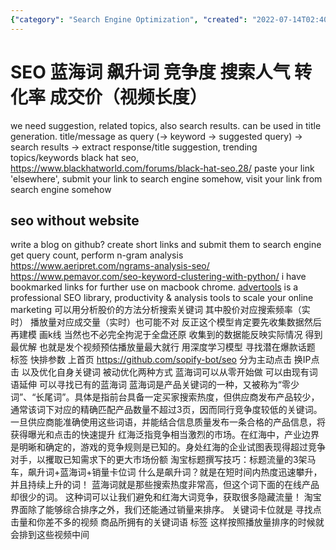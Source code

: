 ```yaml
---
{"category": "Search Engine Optimization", "created": "2022-07-14T02:40:43.000Z", "date": "2022-07-14 02:40:43", "description": "This article explores SEO strategies for targeting low competition keywords, maximizing conversion rates and trade-off prices. It also covers black hat practices and alternative methods without a website. Additionally, the article delves into utilizing n-gram analysis in Python to cluster keywords for video content optimization by analyzing click rates and play counts.", "modified": "2022-10-14T06:28:24.944Z", "tags": ["popular topic discovery", "pyjom", "SEO", "text analysis", "topic analysis", "trend analysis"], "title": "SEO 蓝海词 竞争度"}
---
```

# SEO 蓝海词 飙升词 竞争度 搜索人气 转化率 成交价（视频长度）
we need suggestion, related topics, also search results.
can be used in title generation.
title/message as query (-> keyword -> suggested query) -> search results -> extract response/title
suggestion, trending topics/keywords
black hat seo, https://www.blackhatworld.com/forums/black-hat-seo.28/
paste your link 'elsewhere', submit your link to search engine somehow, visit your link from search engine somehow
## seo without website
write a blog on github?
create short links and submit them to search engine
get query count, perform n-gram analysis
https://www.aeripret.com/ngrams-analysis-seo/
https://www.pemavor.com/seo-keyword-clustering-with-python/
i have bookmarked links for further use on macbook chrome.
[advertools](https://advertools.readthedocs.io/en/master/readme.html) is a professional SEO library, productivity & analysis tools to scale your online marketing
可以用分析股价的方法分析搜索关键词 其中股价对应搜索频率（实时） 播放量对应成交量（实时）也可能不对 反正这个模型肯定要先收集数据然后再建模 画k线 当然也不必完全拘泥于全盘还原 收集到的数据能反映实际情况 得到最优解 也就是发个视频预估播放量最大就行 用深度学习模型
寻找潜在爆款话题 标签
快排参数 上首页
https://github.com/sopify-bot/seo
分为主动点击 换IP点击
以及优化自身关键词 被动优化两种方式
蓝海词可以从零开始做 可以由现有词语延伸 可以寻找已有的蓝海词
蓝海词是产品关键词的一种，又被称为“零少词”、“长尾词”。具体是指前台具备一定买家搜索热度，但供应商发布产品较少，通常该词下对应的精确匹配产品数量不超过3页，因而同行竞争度较低的关键词。一旦供应商能准确使用这些词语，并能结合信息质量发布一条合格的产品信息，将获得曝光和点击的快速提升
红海泛指竞争相当激烈的市场。在红海中，产业边界是明晰和确定的，游戏的竞争规则是已知的。身处红海的企业试图表现得超过竞争对手，以攫取已知需求下的更大市场份额
淘宝标题撰写技巧：标题流量的3架马车，飙升词+蓝海词+销量卡位词
什么是飙升词？就是在短时间内热度迅速攀升，并且持续上升的词！
蓝海词就是那些搜索热度非常高，但这个词下面的在线产品却很少的词。
这种词可以让我们避免和红海大词竞争，获取很多隐藏流量！
淘宝界面除了能够综合排序之外，我们还能通过销量来排序。
关键词卡位就是 寻找点击量和你差不多的视频 商品所拥有的关键词语 标签 这样按照播放量排序的时候就会排到这些视频中间